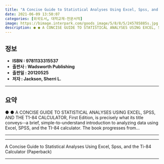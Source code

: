 ```yaml
---
title: "A Concise Guide to Statistical Analyses Using Excel, Spss, and the Ti-84 Calculator (Paperback)"
date: 2021-06-09 13:50:07
categories: [외국도서, 대학교재-전문서적]
image: https://bimage.interpark.com/goods_image/5/8/8/5/245785885s.jpg
description: ● ● A CONCISE GUIDE TO STATISTICAL ANALYSES USING EXCEL, SPSS, AND THE T1-84 CALCULATOR, First Edition, is precisely what its title conveys--a brief, simple-t
---
```


## **정보**

- **ISBN : 9781133315537**
- **출판사 : Wadsworth Publishing**
- **출판일 : 20120525**
- **저자 : Jackson, Sherri L.**

------



## **요약**

●  ●  A CONCISE GUIDE TO STATISTICAL ANALYSES USING EXCEL, SPSS, AND THE T1-84 CALCULATOR, First Edition, is precisely what its title conveys--a brief, simple-to-understand introduction to analyzing data using Excel, SPSS, and the TI-84 calculator. The book progresses from... 

------



------


A Concise Guide to Statistical Analyses Using Excel, Spss, and the Ti-84 Calculator (Paperback) 

------


